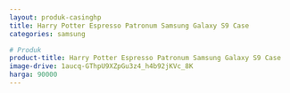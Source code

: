 ```yaml
---
layout: produk-casinghp
title: Harry Potter Espresso Patronum Samsung Galaxy S9 Case
categories: samsung

# Produk
product-title: Harry Potter Espresso Patronum Samsung Galaxy S9 Case
image-drive: 1aucq-GThpU9XZpGu3z4_h4b92jKVc_8K
harga: 90000
---
```

